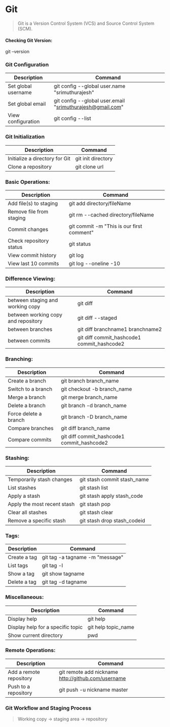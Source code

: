 # Git  

> Git is a Version Control System (VCS) and Source Control System (SCM).

#### Checking Git Version:
git –version

### Git Configuration
| Description | Command |
| ----------- | ----------- |
| Set global username |  git config --global user.name "srimuthurajesh"| 
| Set global email |  git config --global user.email "srimuthurajesh@gmail.com"| 
| View configuration |  git config --list| 

### Git Initialization
| Description | Command |
| ----------- | ----------- |
| Initialize a directory for Git |  git init directory | 
| Clone a repository |  git clone url | 


### Basic Operations:
| Description | Command |
| ----------- | ----------- |
| Add file(s) to staging |  git add directory/fileName | 
| Remove file from staging |  git rm --cached directory/fileName | 
| Commit changes |  git commit -m "This is our first comment" | 
| Check repository status |  git status | 
| View commit history |  git log | 
| View last 10 commits |  git log --oneline -10 | 

### Difference Viewing:
| Description | Command |
| ----------- | ----------- |
| between staging and working copy |  git diff
| between working copy and repository |  git diff --staged
| between branches |  git diff branchname1 branchname2
| between commits |  git diff commit_hashcode1 commit_hashcode2

### Branching:
| Description | Command |
| ----------- | ----------- |
| Create a branch |  git branch branch_name | 
| Switch to a branch |  git checkout -b branch_name | 
| Merge a branch | git merge branch_name | 
| Delete a branch |  git branch -d branch_name | 
| Force delete a branch |  git branch -D branch_name | 
| Compare branches |  git diff branch_name | 
| Compare commits |  git diff commit_hashcode1 commit_hashcode2 | 


### Stashing:
| Description | Command |
| ----------- | ----------- |
| Temporarily stash changes |  git stash commit stash_name
| List stashes |  git stash list
| Apply a stash |  git stash apply stash_code
| Apply the most recent stash |  git stash pop
| Clear all stashes |  git stash clear
| Remove a specific stash |  git stash drop stash_codeid

### Tags:
| Description | Command |
| ----------- | ----------- |
| Create a tag |  git tag -a tagname -m "message" | 
| List tags |  git tag -l | 
| Show a tag |  git show tagname | 
| Delete a tag |  git tag -d tagname | 

### Miscellaneous:
| Description | Command |
| ----------- | ----------- |
| Display help|  git help| 
| Display help for a specific topic|  git help topic_name| 
| Show current directory|  pwd| 

### Remote Operations:
| Description | Command |
| ----------- | ----------- |
| Add a remote repository|  git remote add nickname http://github.com/username| 
| Push to a repository|  git push -u nickname master| 

### Git Workflow and Staging Process
> Working copy -> staging area -> repository



